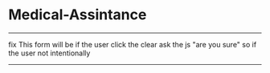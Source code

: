 # Medical-Assintance

---
fix This form will be if the user click the clear ask the js "are you sure" so if the user not intentionally

---
